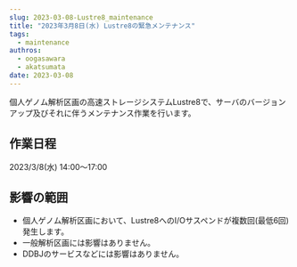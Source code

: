 ```yaml
---
slug: 2023-03-08-Lustre8_maintenance
title: "2023年3月8日(水) Lustre8の緊急メンテナンス"
tags:
  - maintenance
authros:
  - oogasawara
  - akatsumata
date: 2023-03-08
---
```



個人ゲノム解析区画の高速ストレージシステムLustre8で、サーバのバージョンアップ及びそれに伴うメンテナンス作業を行います。


## 作業日程

2023/3/8(水) 14:00～17:00


## 影響の範囲

- 個人ゲノム解析区画において、Lustre8へのI/Oサスペンドが複数回(最低6回)発生します。
- 一般解析区画には影響はありません。
- DDBJのサービスなどには影響はありません。
